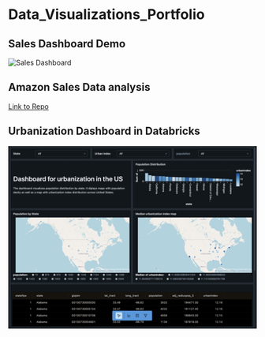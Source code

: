 # Data_Visualizations_Portfolio

## Sales Dashboard Demo
![Sales Dashboard](Sales_Power_BI.gif)

## Amazon Sales Data analysis
[Link to Repo](https://github.com/tursunait/Cloud-Hosted-Notebook-Data-Manipulation-Tursunai)

## Urbanization Dashboard in Databricks
![Urbanization Dashboard in Databricks](Dashboard.png)
